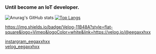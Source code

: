 ### Until  become an IoT developer.

![Anurag's GitHub stats](https://github-readme-stats.vercel.app/api?username=LeeKangh22&theme=tokyonight&show_icons=true) [![Top Langs](https://github-readme-stats.vercel.app/api/top-langs/?username=LeeKangh22&layout=compact)](https://github.com/anuraghazra/github-readme-stats)

https://img.shields.io/badge/Velog-11B48A?style=flat-square&logo=Vimeo&logoColor=white&link=https://velog.io/@eegaxxhxx

<a href="https://www.instagram.com/eegaxxhxx/">instargram_eegaxxhxx<a/><br>
<a href="https://velog.io/@eegaxxhxx">velog_eegaxxhxx<a/>

